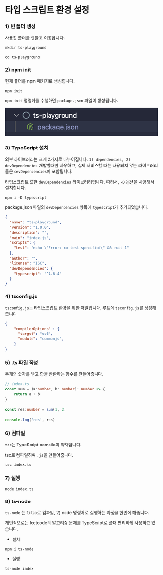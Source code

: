 # 타입 스크립트 환경 설정

### 1) 빈 폴더 생성
사용할 폴더를 만들고 이동합니다.
```
mkdir ts-playground

cd ts-playground
```

### 2) npm init
현재 폴더를 npm 패키지로 생성합니다. 
```
npm init
```

`npm init` 명령어를 수행하면 `package.json` 파일이 생성됩니다.

![cover](./images/package.png)


### 3) TypeScript 설치
외부 라이브러리는 크게 2가지로 나누어집니다. `1) dependencies, 2) devDependencies` 
개발할때만 사용하고, 실제 서비스할 때는 사용되지 않는 라이브러리들은 `devDependencies`에 포함됩니다.

타입스크립트 또한 `devDependencies` 라이브러리입니다. 따라서, `-D` 옵션을 사용해서 설치합니다. 

```
npm i -D typescript
```

package.json 파일의 `devDependencies` 항목에 `typescript`가 추가되었습니다.
```json
{
  "name": "ts-playground",
  "version": "1.0.0",
  "description": "",
  "main": "index.js",
  "scripts": {
    "test": "echo \"Error: no test specified\" && exit 1"
  },
  "author": "",
  "license": "ISC",
  "devDependencies": {
    "typescript": "^4.6.4"
  }
}
```

### 4) tsconfig.js
`tsconfig.js`는 타입스크립트 환경을 위한 파일입니다. 루트에 `tsconfig.js`를 생성해줍니다.
```json
{
    "compilerOptions" : {
      "target": "es6",
      "module": "commonjs",
    }
}
```

### 5) .ts 파일 작성
두개의 숫자를 받고 합을 반환하는 함수를 만들어줍니다.
```ts
// index.ts
const sum = (a:number, b: number): number => {
    return a + b
}

const res:number = sum(1, 2)

console.log('res', res)
```

### 6) 컴파일
`tsc`는 TypeScript compile의 약자입니다.

tsc로 컴파일하여 `.js`을 만들어줍니다.
```shell
tsc index.ts
```

### 7) 실행
```
node index.ts
```

### 8) ts-node
`ts-node` 는 1) tsc로 컴파일, 2) node 명령어로 실행하는 과정을 한번에 해줍니다.

개인적으로는 leetcode의 알고리즘 문제를 TypeScript로 풀때 편리하게 사용하고 있습니다.

- 설치
```
npm i ts-node
```

- 실행
```
ts-node index
```
